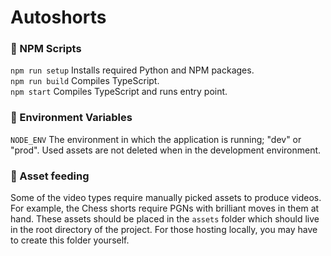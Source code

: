 # Autoshorts

### 📜 NPM Scripts
`npm run setup` Installs required Python and NPM packages.
<br>
`npm run build` Compiles TypeScript.
<br>
`npm start` Compiles TypeScript and runs entry point.

### 🔑 Environment Variables
`NODE_ENV` The environment in which the application is running; "dev" or "prod".
Used assets are not deleted when in the development environment.

### 📂 Asset feeding
Some of the video types require manually picked assets to produce
videos. For example, the Chess shorts require PGNs with brilliant
moves in them at hand. These assets should be placed in the `assets`
folder which should live in the root directory of the project. For
those hosting locally, you may have to create this folder yourself.